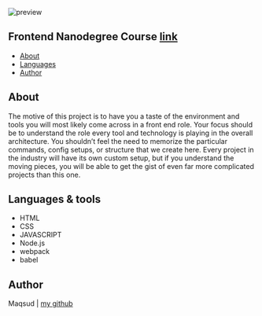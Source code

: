 ![preview](https://i.ibb.co/S6Fq4XG/screenshot.png)

## Frontend Nanodegree Course [link](https://www.udacity.com/course/front-end-web-developer-nanodegree--nd0011)


-   [About](#about)
-   [Languages](#languages)
-   [Author](#author)

## About

The motive of this project is to have you a taste of the environment and tools you will most likely come across in a front end role. Your focus should be to understand the role every tool and technology is playing in the overall architecture. You shouldn’t feel the need to memorize the particular commands, config setups, or structure that we create here. Every project in the industry will have its own custom setup, but if you understand the moving pieces, you will be able to get the gist of even far more complicated projects than this one.

## Languages & tools

-   HTML
-   CSS
-   JAVASCRIPT
-   Node.js
-   webpack
-   babel

## Author

Maqsud | [my github](https://github.com/maqsudcoder)

